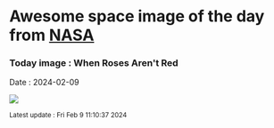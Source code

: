 
# Awesome space image of the day from [NASA](https://api.nasa.gov/)

### Today image : When Roses Aren't Red
Date : 2024-02-09

![](https://apod.nasa.gov/apod/image/2402/Rosette2024newt533mmcopy1024.png)

<small>Latest update : Fri Feb  9 11:10:37 2024</small>
        